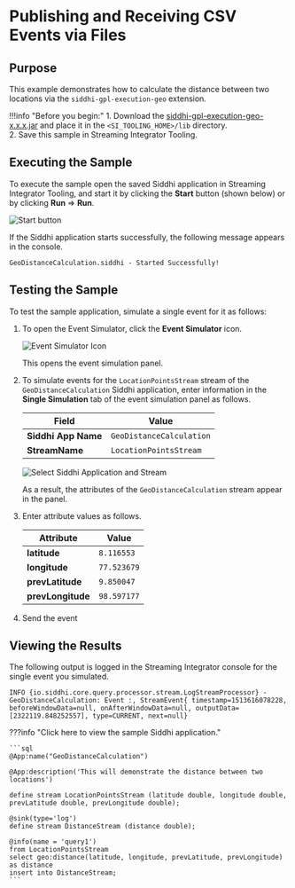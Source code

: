 # Publishing and Receiving CSV Events via Files

## Purpose

This example demonstrates how to calculate the distance between two locations via the `siddhi-gpl-execution-geo` extension.

!!!info "Before you begin:"
    1. Download the [siddhi-gpl-execution-geo-x.x.x.jar](http://maven.wso2.org/nexus/content/repositories/wso2gpl/org/wso2/extension/siddhi/gpl/execution/geo/siddhi-gpl-execution-geo/5.0.0/siddhi-gpl-execution-geo-5.0.0.jar) and place it in the `<SI_TOOLING_HOME>/lib` directory.<br/>
    2. Save this sample in Streaming Integrator Tooling.

## Executing the Sample

To execute the sample open the saved Siddhi application in Streaming Integrator Tooling, and start it by clicking the **Start** button (shown below) or by clicking **Run** => **Run**.

![Start button]({{base_path}}/assets/img/streaming/amazon-s3-sink-sample/start.png)

If the Siddhi application starts successfully, the following message appears in the console.

`GeoDistanceCalculation.siddhi - Started Successfully!`

## Testing the Sample

To test the sample application, simulate a single event for it as follows:

1. To open the Event Simulator, click the **Event Simulator** icon.

    ![Event Simulator Icon]({{base_path}}/assets/img/streaming/testing-siddhi-applications/event-simulation-icon.png)

    This opens the event simulation panel.

2. To simulate events for the `LocationPointsStream` stream of the `GeoDistanceCalculation` Siddhi application, enter information in the **Single Simulation** tab of the event simulation panel as follows.

    | **Field**              | **Value**                  |
    |------------------------|----------------------------|
    | **Siddhi App Name**    | `GeoDistanceCalculation`   |
    | **StreamName**         | `LocationPointsStream`     |

    ![Select Siddhi Application and Stream]({{base_path}}/assets/img/streaming/aggregate-data-incrementally-sample/aggregate-data-incrementally-event-simulation.png)

    As a result, the attributes of the `GeoDistanceCalculation` stream appear in the panel.

3. Enter attribute values as follows.

   | **Attribute**         | **Value**      |
   |-----------------------|----------------|
   | **latitude**          | `8.116553`     |
   | **longitude**         | `77.523679`    |
   | **prevLatitude**      | `9.850047`     |
   | **prevLongitude**     | `98.597177`    |


4. Send the event

## Viewing the Results

The following output is logged in the Streaming Integrator console for the single event you simulated.

`INFO {io.siddhi.core.query.processor.stream.LogStreamProcessor} - GeoDistanceCalculation: Event :, StreamEvent{ timestamp=1513616078228, beforeWindowData=null, onAfterWindowData=null, outputData=[2322119.848252557], type=CURRENT, next=null}`

???info "Click here to view the sample Siddhi application."

    ```sql
    @App:name("GeoDistanceCalculation")

    @App:description('This will demonstrate the distance between two locations')

    define stream LocationPointsStream (latitude double, longitude double, prevLatitude double, prevLongitude double);

    @sink(type='log')
    define stream DistanceStream (distance double);

    @info(name = 'query1')
    from LocationPointsStream
    select geo:distance(latitude, longitude, prevLatitude, prevLongitude) as distance
    insert into DistanceStream;
    ```